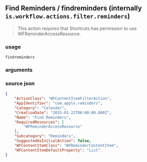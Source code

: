 
## Find Reminders / findreminders (internally `is.workflow.actions.filter.reminders`)


> This action requires that Shortcuts has permission to use WFReminderAccessResource.



### usage
`findreminders `

### arguments


### source json

```json
{
	"ActionClass": "WFContentItemFilterAction",
	"AppIdentifier": "com.apple.reminders",
	"Category": "Calendar",
	"CreationDate": "2015-01-22T08:00:00.000Z",
	"Name": "Find Reminders",
	"RequiredResources": [
		"WFReminderAccessResource"
	],
	"Subcategory": "Reminders",
	"SuggestedAsInitialAction": false,
	"WFContentItemClass": "WFReminderContentItem",
	"WFContentItemDefaultProperty": "List"
}
```
